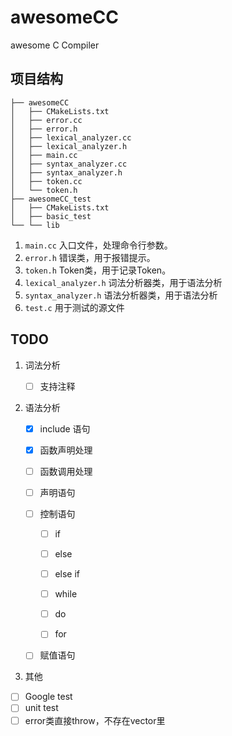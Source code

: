 # awesomeCC
awesome C Compiler

## 项目结构
```
├── awesomeCC
│   ├── CMakeLists.txt
│   ├── error.cc
│   ├── error.h
│   ├── lexical_analyzer.cc
│   ├── lexical_analyzer.h
│   ├── main.cc
│   ├── syntax_analyzer.cc
│   ├── syntax_analyzer.h
│   ├── token.cc
│   └── token.h
├── awesomeCC_test
│   ├── CMakeLists.txt
│   ├── basic_test
└── └── lib
```



1. `main.cc`
   入口文件，处理命令行参数。
2. `error.h`
   错误类，用于报错提示。
3. `token.h`
   Token类，用于记录Token。
4. `lexical_analyzer.h`
   词法分析器类，用于语法分析
5. `syntax_analyzer.h`
   语法分析器类，用于语法分析
6. `test.c`
    用于测试的源文件



## TODO

1. 词法分析

   - [ ] 支持注释

2. 语法分析

   - [x] include 语句

   - [x] 函数声明处理

   - [ ] 函数调用处理

   - [ ] 声明语句

   - [ ] 控制语句

      - [ ] if

      - [ ] else

      - [ ] else if

      - [ ] while

      - [ ] do

      - [ ] for

   - [ ] 赋值语句

3. 其他

  - [ ] Google test
  - [ ] unit test
  - [ ] error类直接throw，不存在vector里
